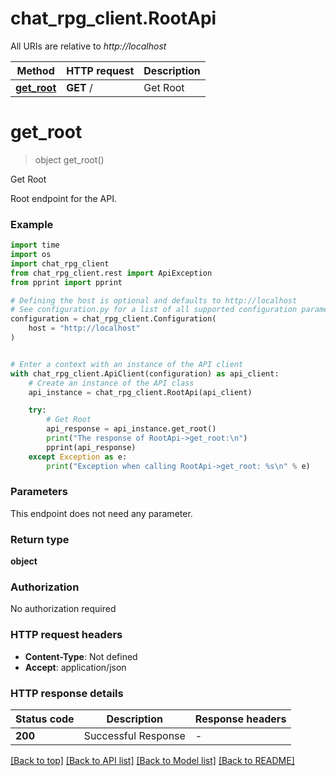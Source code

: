 # chat_rpg_client.RootApi

All URIs are relative to *http://localhost*

Method | HTTP request | Description
------------- | ------------- | -------------
[**get_root**](RootApi.md#get_root) | **GET** / | Get Root


# **get_root**
> object get_root()

Get Root

Root endpoint for the API.

### Example

```python
import time
import os
import chat_rpg_client
from chat_rpg_client.rest import ApiException
from pprint import pprint

# Defining the host is optional and defaults to http://localhost
# See configuration.py for a list of all supported configuration parameters.
configuration = chat_rpg_client.Configuration(
    host = "http://localhost"
)


# Enter a context with an instance of the API client
with chat_rpg_client.ApiClient(configuration) as api_client:
    # Create an instance of the API class
    api_instance = chat_rpg_client.RootApi(api_client)

    try:
        # Get Root
        api_response = api_instance.get_root()
        print("The response of RootApi->get_root:\n")
        pprint(api_response)
    except Exception as e:
        print("Exception when calling RootApi->get_root: %s\n" % e)
```



### Parameters
This endpoint does not need any parameter.

### Return type

**object**

### Authorization

No authorization required

### HTTP request headers

 - **Content-Type**: Not defined
 - **Accept**: application/json

### HTTP response details
| Status code | Description | Response headers |
|-------------|-------------|------------------|
**200** | Successful Response |  -  |

[[Back to top]](#) [[Back to API list]](../README.md#documentation-for-api-endpoints) [[Back to Model list]](../README.md#documentation-for-models) [[Back to README]](../README.md)

